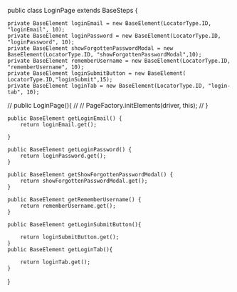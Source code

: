 
public class LoginPage extends BaseSteps {

    private BaseElement loginEmail = new BaseElement(LocatorType.ID, "loginEmail", 10);
    private BaseElement loginPassword = new BaseElement(LocatorType.ID, "loginPassword", 10);
    private BaseElement showForgottenPasswordModal = new BaseElement(LocatorType.ID, "showForgottenPasswordModal",10);
    private BaseElement rememberUsername = new BaseElement(LocatorType.ID, "rememberUsername", 10);
    private BaseElement loginSubmitButton = new BaseElement( LocatorType.ID,"loginSubmit",15);
    private BaseElement loginTab = new BaseElement(LocatorType.ID, "login-tab", 10);

//    public LoginPage(){
//
//        PageFactory.initElements(driver, this);
//    }

    public BaseElement getLoginEmail() {
        return loginEmail.get();

    }

    public BaseElement getLoginPassword() {
        return loginPassword.get();
    }

    public BaseElement getShowForgottenPasswordModal() {
        return showForgottenPasswordModal.get();
    }

    public BaseElement getRememberUsername() {
        return rememberUsername.get();
    }

    public BaseElement getLoginSubmitButton(){

        return loginSubmitButton.get();
    }
    public BaseElement getLoginTab(){

        return loginTab.get();
    }
}
